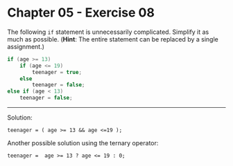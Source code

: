 # Chapter 05 - Exercise 08

The following `if` statement is unnecessarily complicated. Simplify it as much
as possible.  (__Hint__: The entire statement can be replaced by a single
assignment.)

```C
if (age >= 13)
    if (age <= 19)
        teenager = true;
    else
        teenager = false;
else if (age < 13)
    teenager = false;
```

---

Solution:  

`teenager = ( age >= 13 && age <=19 );`

Another possible solution using the ternary operator:  

`teenager =  age >= 13 ? age <= 19 : 0;`
